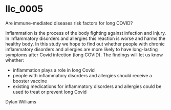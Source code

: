 # llc_0005
Are immune-mediated diseases risk factors for long COVID?

Inflammation is the process of the body fighting against infection and injury. In inflammatory disorders and allergies this reaction is worse and harms the healthy body. In this study we hope to find out whether people with chronic inflammatory disorders and allergies are more likely to have long-lasting symptoms after Covid infection (long COVID). The findings will let us know whether:
- inflammation plays a role in long Covid
- people with inflammatory disorders and allergies should receive a booster vaccine
- existing medications for inflammatory disorders and allergies could be used to treat or prevent long Covid

Dylan Williams
